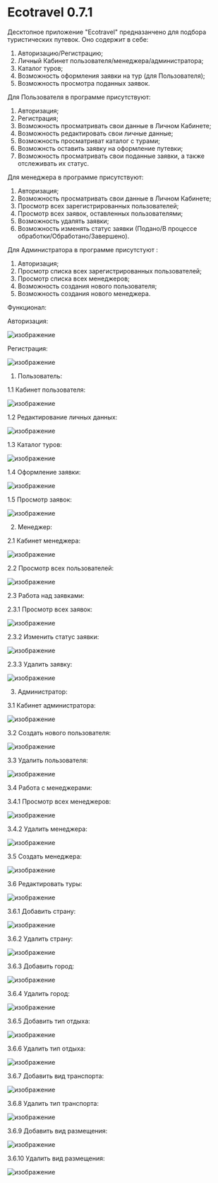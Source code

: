 # Ecotravel 0.7.1

Десктопное приложение "Ecotravel" предназанчено для подбора туристических путевок.
Оно содержит в себе:

1. Авторизацию/Регистрацию;
2. Личный Кабинет пользователя/менеджера/администратора;
3. Каталог туров;
4. Возможность оформления заявки на тур (для Пользователя);
5. Возможность просмотра поданных заявок.

Для Пользователя в программе присутствуют:

1. Авторизация;
2. Регистрация;
3. Возможность просматривать свои данные в Личном Кабинете;
4. Возможность редактировать свои личные данные;
5. Возможность просматриват каталог с турами;
6. Возможнсть оставить заявку на оформление путевки;
7. Возможность просматривать свои поданные заявки, а также отслеживать их статус.

Для менеджера в программе присутствуют:

1. Авторизация;
2. Возможность просматривать свои данные в Личном Кабинете;
3. Просмотр всех зарегистрированных пользователей;
4. Просмотр всех заявок, оставленных пользователями;
5. Возможность удалять заявки;
6. Возможность изменять статус заявки (Подано/В процессе обработки/Обработано/Завершено).

Для Администратора в программе присутстуют :

1. Авторизация;
2. Просмотр списка всех зарегистрированных пользователей;
3. Просмотр списка всех менеджеров;
4. Возможность создания нового пользователя;
5. Возможность создания нового менеджера.

Функционал:

Авторизация:

![изображение](https://user-images.githubusercontent.com/99510963/221898315-24562f72-6877-486f-8d9d-11170bdd0d52.png)

Регистрация:

![изображение](https://user-images.githubusercontent.com/99510963/221675273-ddbdd12c-a44e-4109-9bd0-b8bb8fda5dd8.png)

1. Пользователь:

1.1 Кабинет пользователя:

![изображение](https://user-images.githubusercontent.com/99510963/221676439-2cbe5b94-13d9-4936-9f27-27af43cb2ea4.png)

1.2 Редактирование личных данных:

![изображение](https://user-images.githubusercontent.com/99510963/221677256-8d367d0c-db66-4c54-888a-c5eb0bffff98.png)

1.3 Каталог туров:

![изображение](https://user-images.githubusercontent.com/99510963/221676749-dc890025-0b0d-460a-a842-e8078c754eb8.png)

1.4 Оформление заявки:

![изображение](https://user-images.githubusercontent.com/99510963/221677076-95358440-530f-4a08-ae40-71dae0dedb03.png)

1.5 Просмотр заявок:

![изображение](https://user-images.githubusercontent.com/99510963/221677148-637b6f60-9f40-47ca-b88d-5deb83db4ac1.png)



2. Менеджер:

2.1 Кабинет менеджера:

![изображение](https://user-images.githubusercontent.com/99510963/221898960-d6685d3d-b08b-4ed5-9038-aa0ce7263499.png)

2.2 Просмотр всех пользователей:

![изображение](https://user-images.githubusercontent.com/99510963/221679660-255a44bf-36d7-49fd-aa7e-967c486adece.png)

2.3 Работа над заявками:

2.3.1 Просмотр всех заявок:

![изображение](https://user-images.githubusercontent.com/99510963/221899613-5c50ec08-5118-4a60-9668-ae484433f1a7.png)

2.3.2 Изменить статус заявки:

![изображение](https://user-images.githubusercontent.com/99510963/221679929-9effbd8d-3a7e-420a-a30e-1c4ac68fb42d.png)

2.3.3 Удалить заявку:

![изображение](https://user-images.githubusercontent.com/99510963/221680033-f8b29673-d727-4b6e-ab1c-b3ef8f56e313.png)



3. Администратор:

3.1 Кабинет администратора:

![изображение](https://user-images.githubusercontent.com/99510963/221899175-e8547544-275e-4220-a49b-4547ccb9d176.png)

3.2 Создать нового пользователя:

![изображение](https://user-images.githubusercontent.com/99510963/221680340-ea1c07a9-2aa3-427e-9e47-dc199b46184c.png)

3.3 Удалить пользователя:

![изображение](https://user-images.githubusercontent.com/99510963/221680416-082d9fcb-3869-4310-9884-81538b97e5e2.png)

3.4 Работа с менеджерами:

3.4.1 Просмотр всех менеджеров:

![изображение](https://user-images.githubusercontent.com/99510963/221899327-87da5717-fa39-42be-9740-f41981301eff.png)

3.4.2 Удалить менеджера:

![изображение](https://user-images.githubusercontent.com/99510963/221680660-36cfa03a-c5b0-41cf-9bfe-9d899454b916.png)

3.5 Создать менеджера:

![изображение](https://user-images.githubusercontent.com/99510963/221680732-b5e88f4c-9be3-4dfa-9e31-bd10fa928606.png)

3.6 Редактировать туры:

![изображение](https://user-images.githubusercontent.com/99510963/221680811-6f99c4ce-bdd2-401c-8875-9d39199ed6e5.png)

3.6.1 Добавить страну:

![изображение](https://user-images.githubusercontent.com/99510963/221680894-215a28b4-6ab0-43e2-a71c-708f0b83a772.png)

3.6.2 Удалить страну:

![изображение](https://user-images.githubusercontent.com/99510963/221680944-fbf6fde3-ba5c-4a4d-a5e4-87cd4da57614.png)

3.6.3 Добавить город:

![изображение](https://user-images.githubusercontent.com/99510963/221681006-38e761d5-65f1-4f46-b14f-47c0016d3436.png)

3.6.4 Удалить город:

![изображение](https://user-images.githubusercontent.com/99510963/221681067-02986f74-697a-413a-825a-51759749e231.png)

3.6.5 Добавить тип отдыха:

![изображение](https://user-images.githubusercontent.com/99510963/221681124-6bed6e13-fa9d-4c39-a3fc-414af2484676.png)

3.6.6 Удалить тип отдыха:

![изображение](https://user-images.githubusercontent.com/99510963/221681184-3483c74d-27ff-4918-a416-653af9b10b1c.png)

3.6.7 Добавить вид транспорта:

![изображение](https://user-images.githubusercontent.com/99510963/221681345-282d96f9-276d-4aaf-b071-62281b7a8070.png)

3.6.8 Удалить тип транспорта:

![изображение](https://user-images.githubusercontent.com/99510963/221681303-25e66128-b8bc-4486-a6ab-2df4088ec3ac.png)

3.6.9 Добавить вид размещения:

![изображение](https://user-images.githubusercontent.com/99510963/221681427-46a1a441-7e1a-4ab4-9c01-e6443c15321d.png)

3.6.10 Удалить вид размещения:

![изображение](https://user-images.githubusercontent.com/99510963/221681520-ec513b38-5b94-4101-bfd3-caa5c8026dda.png)
